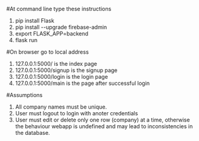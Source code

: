 #At command line type these instructions

1. pip install Flask
2. pip install --upgrade firebase-admin
3. export FLASK_APP=backend
4. flask run

#On browser go to local address

1. 127.0.0.1:5000/  is the index page
2. 127.0.0.1:5000/signup is the signup page
3. 127.0.0.1:5000/login is the login page
4. 127.0.0.1:5000/main is the page after successful login

#Assumptions

1. All company names must be unique.
2. User must logout to login with anoter credentials
3. User must edit or delete only one row (company) at a time, otherwise the behaviour webapp is undefined and may lead to inconsistencies in the database.
